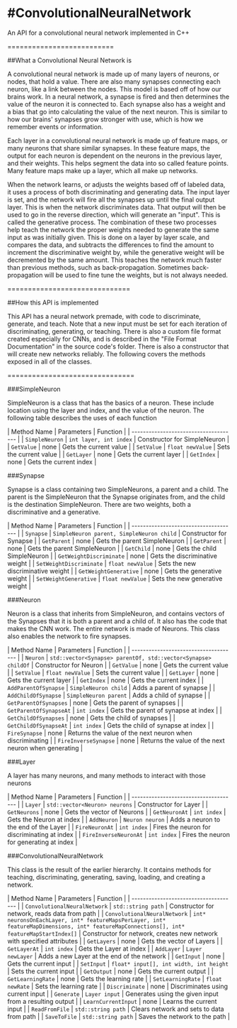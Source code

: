 #ConvolutionalNeuralNetwork
==========================

An API for a convolutional neural network implemented in C++

==========================

##What a Convolutional Neural Network is

A convolutional neural network is made up of many layers of neurons, or nodes, that hold a value. 
There are also many synapses connecting each neuron, like a link between the nodes. This model is based
off of how our brains work. In a neural network, a synapse is fired and then determines the value of the 
neuron it is connected to. Each synapse also has a weight and a bias that go into calculating the value of
the next neuron. This is similar to how our brains' synapses grow stronger with use, which is how we remember
events or information. 

Each layer in a convolutional neural network is made up of feature maps, or many neurons that share similar synapses. 
In these feature maps, the output for each neuron is dependent on the neurons in the previous layer, and their weights.
This helps segment the data into so called feature points. Many feature maps make up a layer, which all make up networks.

When the network learns, or adjusts the weights based off of labeled data, it uses a process of both discriminating and generating data.
The input layer is set, and the network will fire all the synapses up until the final output layer. This is when the network discriminates data.
 That output will then be used to go in the reverse direction, which will generate an "input". This is called the generative process.
The combination of these two processes help teach the network the proper weights needed to generate the same input as was initially given.
This is done on a layer by layer scale, and compares the data, and subtracts the differences to find the amount to increment the discriminative
weight by, while the generative weight will be decremented by the same amount. This teaches the network much faster than previous methods, such as
back-propagation. Sometimes back-propagation will be used to fine tune the weights, but is not always needed.

==============================

##How this API is implemented

This API has a neural network premade, with code to discriminate, generate, and teach. Note that a new input must be set for each iteration of
discriminating, generating, or teaching. There is also a custom file format created especially for CNNs, and is described in the "File Format Documentation"
in the source code's folder. There is also a constructor that will create new networks reliably. The following covers the methods exposed in all of the classes.

===============================

###SimpleNeuron

SimpleNeuron is a class that has the basics of a neuron. These include location using the layer and index, and the value of the neuron. The following table
describes the uses of each function

 | Method Name | Parameters | Function | 
 | ------------------------------------- | 
 | `SimpleNeuron` | `int layer, int index` | Constructor for SimpleNeuron | 
 | `GetValue` | none | Gets the current value | 
 | `SetValue` | `float newValue` | Sets the current value | 
 | `GetLayer` | none | Gets the current layer | 
 | `GetIndex` | none | Gets the current index | 

###Synapse

Synapse is a class containing two SimpleNeurons, a parent and a child. The parent is the SimpleNeuron that the Synapse originates from, and the child is 
the destination SimpleNeuron. There are two weights, both a discriminative and a generative.

 | Method Name | Parameters | Function | 
 | ------------------------------------- | 
 | `Synapse` | `SimpleNeuron parent, SimpleNeuron child` | Constructor for Synapse | 
 | `GetParent` | none | Gets the parent SimpleNeuron | 
 | `GetParent` | none | Gets the parent SimpleNeuron | 
 | `GetChild` | none | Gets the child SimpleNeuron | 
 | `GetWeightDiscriminate` | none | Gets the discriminative weight | 
 | `SetWeightDiscriminate` | `float newValue` | Sets the new discriminative weight | 
 | `GetWeightGenerative` | none | Gets the generative weight | 
 | `SetWeightGenerative` | `float newValue` | Sets the new generative weight | 

###Neuron

Neuron is a class that inherits from SimpleNeuron, and contains vectors of the Synapses that it is both a parent and a child of. It also has the 
code that makes the CNN work. The entire network is made of Neurons. This class also enables the network to fire synapses.

 | Method Name | Parameters | Function | 
 | ------------------------------------- | 
 | `Neuron` | `std::vector<Synapse> parentOf, std::vector<Synapse> childOf` | Constructor for Neuron | 
 | `GetValue` | none | Gets the current value | 
 | `SetValue` | `float newValue` | Sets the current value | 
 | `GetLayer` | none | Gets the current layer | 
 | `GetIndex` | none | Gets the current index | 
 | `AddParentOfSynapse` | `SimpleNeuron child` | Adds a parent of synapse | 
 | `AddChildOfSynapse` | `SimpleNeuron parent` | Adds a child of synapse | 
 | `GetParentOfSynapses` | none | Gets the parent of synapses | 
 | `GetParentOfSynapseAt` | `int index` | Gets the parent of synapse at index | 
 | `GetChildOfSynapses` | none | Gets the child of synapses | 
 | `GetChildOfSynapseAt` | `int index` | Gets the child of synapse at index | 
 | `FireSynapse` | none | Returns the value of the next neuron when discriminating | 
 | `FireInverseSynapse` | none | Returns the value of the next neuron when generating | 

###Layer

A layer has many neurons, and many methods to interact with those neurons

 | Method Name | Parameters | Function | 
 | ------------------------------------- | 
 | `Layer` | `std::vector<Neuron> neurons` | Constructor for Layer | 
 | `GetNeurons` | none | Gets the vector of Neurons | 
 | `GetNeuronAt` | `int index` | Gets the Neuron at index | 
 | `AddNeuron` | `Neuron neuron` | Adds a neuron to the end of the Layer | 
 | `FireNeuronAt` | `int index` | Fires the neuron for discriminating at index | 
 | `FireInverseNeuronAt` | `int index` | Fires the neuron for generating at index | 

###ConvolutionalNeuralNetwork

This class is the result of the earlier hierarchy. It contains methods for teaching, discriminating, generating, saving, loading, and creating a network.

 | Method Name | Parameters | Function | 
 | ------------------------------------- | 
 | `ConvolutionalNeuralNetwork` | `std::string path` | Constructor for network, reads data from path | 
 | `ConvolutionalNeuralNetwork` | `int* neuronsOnEachLayer, int* featureMapsPerLayer, int* featureMapDimensions, int* featureMapConnections[], int* featureMapStartIndex[]` | Constructor for network, creates new network with specified attributes | 
 | `GetLayers` | none | Gets the vector of Layers | 
 | `GetLayerAt` | `int index` | Gets the Layer at index | 
 | `AddLayer` | `Layer newLayer` | Adds a new Layer at the end of the network | 
 | `GetInput` | none | Gets the current input | 
 | `SetInput` | `float* input[], int width, int height` | Sets the current input | 
 | `GetOutput` | none | Gets the current output | 
 | `GetLearningRate` | none | Gets the learning rate | 
 | `SetLearningRate` | `float newRate` | Sets the learning rate | 
 | `Discriminate` | none | Discriminates using current input | 
 | `Generate` | `Layer input` | Generates using the given input from a resulting output | 
 | `LearnCurrentInput` | none | Learns the current input | 
 | `ReadFromFile` | `std::string path` | Clears network and sets to data from path | 
 | `SaveToFile` | `std::string path` | Saves the network to the path | 